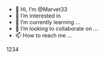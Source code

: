 - 👋 Hi, I’m @Marvet33
- 👀 I’m interested in 
- 🌱 I’m currently learning ...
- 💞️ I’m looking to collaborate on ...
- 📫 How to reach me ...
<!---
Marvet33/Marvet33 is a ✨ special ✨ repository because its `README.md` (this file) appears on your GitHub profile.
You can click the Preview link to take a look at your changes.
--->
1234
